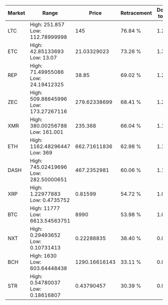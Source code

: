 | Market | Range | Price| Retracement | Doubles to 50% |
| --- | --- | --- | --- | --- |
| LTC | High: 251.857<br />Low: 112.78999998 | 145 | 76.84 % | 1.26 |
| ETC | High: 42.85133693<br />Low: 13.07 | 21.03329023 | 73.26 % | 1.33 |
| REP | High: 71.49955086<br />Low: 24.19412325 | 38.85 | 69.02 % | 1.23 |
| ZEC | High: 509.88645996<br />Low: 173.27267116 | 279.62338699 | 68.41 % | 1.22 |
| XMR | High: 380.00256788<br />Low: 161.001 | 235.368 | 66.04 % | 1.15 |
| ETH | High: 1162.48296447<br />Low: 369 | 662.71611836 | 62.98 % | 1.16 |
| DASH | High: 745.02419696<br />Low: 282.50000651 | 467.2352981 | 60.06 % | 1.10 |
| XRP | High: 1.22977883<br />Low: 0.4735752 | 0.81599 | 54.72 % | 1.04 |
| BTC | High: 11777<br />Low: 6613.54563751 | 8990 | 53.98 % | 1.02 |
| NXT | High: 0.29493652<br />Low: 0.10731413 | 0.22288835 | 38.40 % | 0.00 |
| BCH | High: 1630<br />Low: 603.64448438 | 1290.16616143 | 33.11 % | 0.00 |
| STR | High: 0.54780037<br />Low: 0.18616807 | 0.43790457 | 30.39 % | 0.00 |
